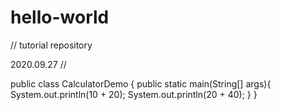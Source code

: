 # hello-world

//
tutorial repository

2020.09.27 //

public class CalculatorDemo {
  public static main(String[] args){
    System.out.println(10 + 20);
    System.out.println(20 + 40);
  }
}